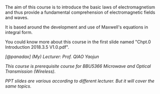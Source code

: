 The aim of this course is to introduce the basic laws of electromagnetism and thus provide a fundamental comprehension of electromagnetic fields and waves.

It is based around the development and use of Maxwell's equations in integral form. 

You could know more about this course in the first slide named "Chpt.0 Introduction 2018.3.5 V1.0.pdf".

*[@panadax] (My) Lecturer: Prof. QIAO Yaojun*

*This course is prerequisite course for BBU5366 Microwave and Optical Transmission (Wireless).*

*PPT slides are various according to different lecturer. But it will cover the same topics.*
